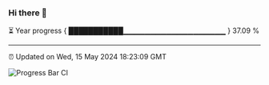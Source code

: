 ### Hi there 👋

⏳ Year progress { ███████████▁▁▁▁▁▁▁▁▁▁▁▁▁▁▁▁▁▁▁ } 37.09 %

---

⏰ Updated on Wed, 15 May 2024 18:23:09 GMT

![Progress Bar CI](https://github.com/ZhaoGui/ZhaoGui/workflows/Progress%20Bar%20CI/badge.svg)
